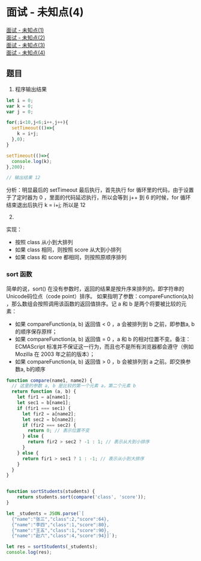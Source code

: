 # 面试 - 未知点(4)

[面试 - 未知点(1)](https://github.com/Krryxa/WORK-LEARNING/issues/26)<br>
[面试 - 未知点(2)](https://github.com/Krryxa/WORK-LEARNING/issues/35)<br>
[面试 - 未知点(3)](https://github.com/Krryxa/WORK-LEARNING/issues/37)<br>
[面试 - 未知点(4)](https://github.com/Krryxa/WORK-LEARNING/issues/39)


## 题目
1. 程序输出结果
```js
let i = 0;
var k = 0;
var j = 0;

for(;i<10,j<6;i++,j++){
  setTimeout(()=>{
    k = i+j;
  },0);
}

setTimeout(()=>{
  console.log(k);
},200);

// 输出结果 12
```
分析：明显最后的 setTimeout 最后执行，首先执行 for 循环里的代码，由于设置于了定时器为 0 ，里面的代码延迟执行，所以会等到 j++ 到 6 的时候，for 循环结束退出后执行 k = i+j; 所以是 12

2. 
实现：
 * 按照 class 从小到大排列
 * 如果 class 相同，则按照 score 从大到小排列
 * 如果 class 和 score 都相同，则按照原顺序排列

### sort 函数
简单的说，sort() 在没有参数时，返回的结果是按升序来排列的。即字符串的Unicode码位点（code point）排序。 
如果指明了参数：compareFunction(a,b) ，那么数组会按照调用该函数的返回值排序。记 a 和 b 是两个将要被比较的元素：
- 如果 compareFunction(a, b) 返回值 < 0 ，a 会被排列到 b 之前，即参数a, b的顺序保存原样；
- 如果 compareFunction(a, b) 返回值 = 0 ，a 和 b 的相对位置不变。备注： ECMAScript 标准并不保证这一行为，而且也不是所有浏览器都会遵守（例如 Mozilla 在 2003 年之前的版本）；
- 如果 compareFunction(a, b) 返回值 > 0 ，b 会被排列到 a 之前。即交换参数a, b的顺序
```js
function compare(name1, name2) {
  // 这里的参数 a, b 是比较的第一个元素 a，第二个元素 b
  return function (a, b) {
    let fir1 = a[name1];
    let sec1 = b[name1];
    if (fir1 === sec1) {
      let fir2 = a[name2];
      let sec2 = b[name2];
      if (fir2 === sec2) {
        return 0; // 表示位置不变
      } else {
        return fir2 > sec2 ? -1 : 1; // 表示从大到小排序 
      }
    } else {
      return fir1 > sec1 ? 1 : -1; // 表示从小到大排序
    }
  }
}


function sortStudents(students) {
	return students.sort(compare('class', 'score'));
}

let _students = JSON.parse(`[
  {"name":"张三","class":2,"score":64},
  {"name":"李四","class":1,"score":80},
  {"name":"王五","class":1,"score":90},
  {"name":"赵六","class":4,"score":94}]`);

let res = sortStudents(_students);
console.log(res);
```
